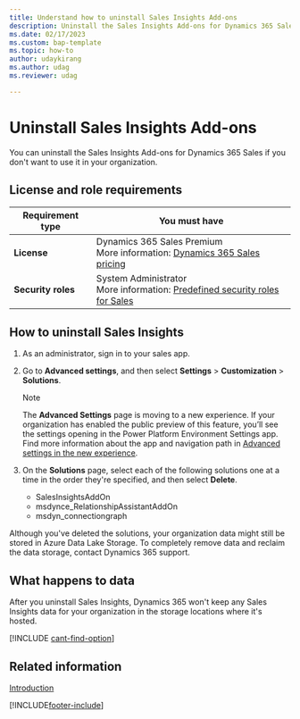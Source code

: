 ```yaml
---
title: Understand how to uninstall Sales Insights Add-ons
description: Uninstall the Sales Insights Add-ons for Dynamics 365 Sales if you don't want to use it in your organization.
ms.date: 02/17/2023
ms.custom: bap-template
ms.topic: how-to
author: udaykirang
ms.author: udag
ms.reviewer: udag

---
```

# Uninstall Sales Insights Add-ons 

You can uninstall the Sales Insights Add-ons for Dynamics 365 Sales if you don't want to use it in your organization. 

## License and role requirements
| Requirement type | You must have |
|-----------------------|---------|
| **License** | Dynamics 365 Sales Premium <br>More information: [Dynamics 365 Sales pricing](https://dynamics.microsoft.com/sales/pricing/) |
| **Security roles** | System Administrator <br>  More information: [Predefined security roles for Sales](security-roles-for-sales.md)|

## How to uninstall Sales Insights
  
1.	As an administrator, sign in to your sales app.
2.	Go to **Advanced settings**, and then select **Settings** > **Customization** > **Solutions**.  
    > [!NOTE]
    > The **Advanced Settings** page is moving to a new experience. If your organization has enabled the public preview of this feature, you’ll see the settings opening in the Power Platform Environment Settings app. Find more information about the app and navigation path in [Advanced settings in the new experience](advanced-settings-new-experience.md).

3.	On the **Solutions** page, select each of the following solutions one at a time in the order they're specified, and then select **Delete**.  
    - SalesInsightsAddOn
    - msdynce_RelationshipAssistantAddOn
    - msdyn_connectiongraph
 
Although you've deleted the solutions, your organization data might still be stored in Azure Data Lake Storage. To completely remove data and reclaim the data storage, contact Dynamics 365 support.  

## What happens to data

After you uninstall Sales Insights, Dynamics 365 won't keep any Sales Insights data for your organization in the storage locations where it's hosted.

[!INCLUDE [cant-find-option](../includes/cant-find-option.md)]

## Related information

[Introduction](../sales/intro-admin-guide-sales-insights.md)


[!INCLUDE[footer-include](../includes/footer-banner.md)]

